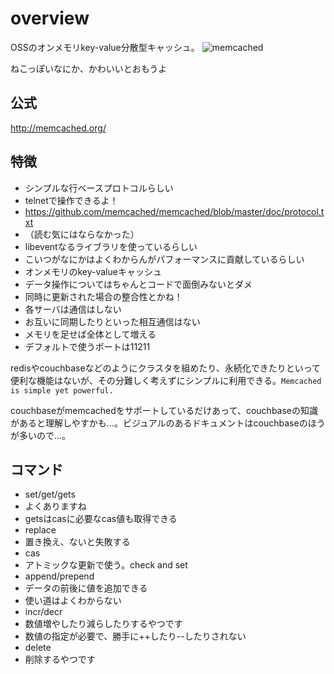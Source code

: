 # overview
OSSのオンメモリkey-value分散型キャッシュ。
![memcached](http://memcached.org/images/memcached_banner75.jpg)

ねこっぽいなにか、かわいいとおもうよ

## 公式
http://memcached.org/

## 特徴
* シンプルな行ベースプロトコルらしい
 * telnetで操作できるよ！
 * https://github.com/memcached/memcached/blob/master/doc/protocol.txt
 * （読む気にはならなかった）
* libeventなるライブラリを使っているらしい
 * こいつがなにかはよくわからんがパフォーマンスに貢献しているらしい
* オンメモリのkey-valueキャッシュ
* データ操作についてはちゃんとコードで面倒みないとダメ
 * 同時に更新された場合の整合性とかね！
* 各サーバは通信はしない
 * お互いに同期したりといった相互通信はない
 * メモリを足せば全体として増える
* デフォルトで使うポートは11211

redisやcouchbaseなどのようにクラスタを組めたり、永続化できたりといって便利な機能はないが、その分難しく考えずにシンプルに利用できる。`Memcached is simple yet powerful.`

couchbaseがmemcachedをサポートしているだけあって、couchbaseの知識があると理解しやすかも...。ビジュアルのあるドキュメントはcouchbaseのほうが多いので...。

## コマンド
* set/get/gets
 * よくありますね
 * getsはcasに必要なcas値も取得できる
* replace
 * 置き換え、ないと失敗する
* cas
 * アトミックな更新で使う。check and set
* append/prepend
 * データの前後に値を追加できる
 * 使い道はよくわからない
* incr/decr
 * 数値増やしたり減らしたりするやつです
 * 数値の指定が必要で、勝手に++したり--したりされない
* delete
 * 削除するやつです